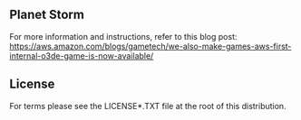 ## Planet Storm

For more information and instructions, refer to this blog post: https://aws.amazon.com/blogs/gametech/we-also-make-games-aws-first-internal-o3de-game-is-now-available/

## License

For terms please see the LICENSE*.TXT file at the root of this distribution.
